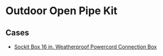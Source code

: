 # Outdoor Open Pipe Kit


## Cases

- [Sockit Box 16 in. Weatherproof Powercord Connection Box](http://www.homedepot.com/p/SOCKiT-Box-16-in-Weatherproof-Powercord-Connection-Box-Green-FL-1859-330-G/203147008?cm_mmc=Shopping%7cBase&gclid=CPCIyaWA4ccCFQ6RHwod3koKdw&gclsrc=aw.ds)

